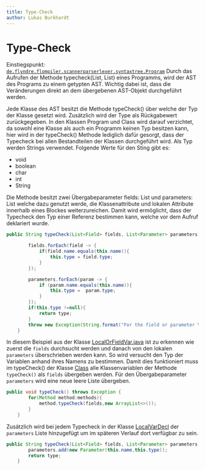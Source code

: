 ```yaml
---
title: Type-Check
author: Lukas Burkhardt
---
```


# Type-Check

Einstiegspunkt: [`de.flyndre.flompiler.scannerparserlexer.syntaxtree.Program`](../src/main/java/de/flyndre/flompiler/scannerparserlexer/syntaxtree/Program.java)
Durch das Aufrufen der Methode typecheck(List<Field>, List<Parameter>) eines Programms, wird der AST des Programs zu einem getypten AST. Wichtig dabei ist, dass die Veränderungen direkt an dem übergebenen AST-Objekt durchgeführt werden.

Jede Klasse des AST besitzt die Methode typeCheck() über welche der Typ der Klasse gesetzt wird. Zusätzlich wird der Type als Rückgabewert zurückgegeben. In den Klassen Program und Class wird darauf verzichtet, da sowohl eine Klasse als auch ein Programm keinen Typ besitzen kann, hier wird in der typeCheck() Methode lediglich dafür gesorgt, dass der Typecheck bei allen Bestandteilen der Klassen durchgeführt wird.
Als Typ werden Strings verwendet. Folgende Werte für den Sting gibt es:
- void
- boolean
- char
- int
- String

Die Methode besitzt zwei Übergabeparameter fields: List<Field> und parameters: List<Parameter> welche dazu genutzt werde, die Klassenattribute und lokalen Attribute innerhalb eines Blockes weiterzureichen. 
Damit wird ermöglicht, dass der Typecheck den Typ einer Referenz bestimmen kann, welche vor dem Aufruf deklariert wurde.

``` java
public String typeCheck(List<Field> fields, List<Parameter> parameters) throws Exception  {

        fields.forEach(field -> {
            if(field.name.equals(this.name)){
                this.type = field.type;
            }
        });

        parameters.forEach(param -> {
            if (param.name.equals(this.name)){
                this.type =  param.type;
            }
        });
        if(this.type !=null){
            return type;
        }
        throw new Exception(String.format("For the field or parameter %s was no type found.",this.name));
    }
```
In diesem Beispiel aus der Klasse [LocalOrFieldVar.java](src/main/java/de/flyndre/flompiler/scannerparserlexer/syntaxtree/LocalOrFieldVar.java) ist zu erkennen wie zuerst die ``fields`` durchsucht werden und danach von den lokalen ``parameters`` überschrieben werden kann. So wird versucht den Typ der Variablen anhand ihres Namens zu bestimmen.
Damit dies funktioniert muss im typeCheck() der Klasse [Class](src/main/java/de/flyndre/flompiler/scannerparserlexer/syntaxtree/Class.java) alle Klassenvariablen der Methode ``typeCheck()`` als ``fields`` übergeben werden. Für den Übergabeparameter `` parameters`` wird eine neue leere Liste übergeben.
``` java
public void typeCheck() throws Exception {
        for(Method method:methods){
            method.typeCheck(fields,new ArrayList<>());
        }
    }
```
Zusätzlich wird bei jedem Typecheck in der Klasse [LocalVarDecl](src/main/java/de/flyndre/flompiler/scannerparserlexer/syntaxtree/LocalVarDecl.java) der ``parameters`` Liste hinzugefügt um im späteren Verlauf dort verfügbar zu sein.
``` java
public String typeCheck(List<Field> fields, List<Parameter> parameters)  {
        parameters.add(new Parameter(this.name,this.type));
        return type;
    }
```